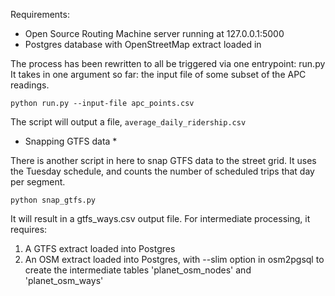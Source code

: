 Requirements:

- Open Source Routing Machine server running at 127.0.0.1:5000
- Postgres database with OpenStreetMap extract loaded in

The process has been rewritten to all be triggered via one entrypoint: run.py
It takes in one argument so far: the input file of some subset of the APC readings.

`python run.py --input-file apc_points.csv`

The script will output a file, `average_daily_ridership.csv`

* Snapping GTFS data *

There is another script in here to snap GTFS data to the street grid. It uses the Tuesday schedule, and counts the number of scheduled trips that day per segment.

`python snap_gtfs.py`

It will result in a gtfs_ways.csv output file. For intermediate processing, it requires:

1. A GTFS extract loaded into Postgres
2. An OSM extract loaded into Postgres, with --slim option in osm2pgsql to create the intermediate tables 'planet_osm_nodes' and 'planet_osm_ways'
